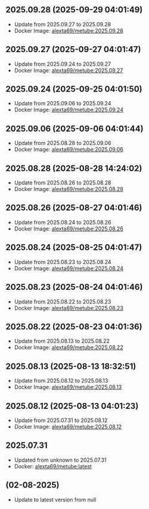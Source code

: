 ## 2025.09.28 (2025-09-29 04:01:49)
- Update from 2025.09.27 to 2025.09.28
- Docker Image: [alexta69/metube:2025.09.28](https://hub.docker.com/r/alexta69/metube/tags)

## 2025.09.27 (2025-09-27 04:01:47)
- Update from 2025.09.24 to 2025.09.27
- Docker Image: [alexta69/metube:2025.09.27](https://hub.docker.com/r/alexta69/metube/tags)

## 2025.09.24 (2025-09-25 04:01:50)
- Update from 2025.09.06 to 2025.09.24
- Docker Image: [alexta69/metube:2025.09.24](https://hub.docker.com/r/alexta69/metube/tags)

## 2025.09.06 (2025-09-06 04:01:44)
- Update from 2025.08.28 to 2025.09.06
- Docker Image: [alexta69/metube:2025.09.06](https://hub.docker.com/r/alexta69/metube/tags)

## 2025.08.28 (2025-08-28 14:24:02)
- Update from 2025.08.26 to 2025.08.28
- Docker Image: [alexta69/metube:2025.08.28](https://hub.docker.com/r/alexta69/metube/tags)

## 2025.08.26 (2025-08-27 04:01:46)
- Update from 2025.08.24 to 2025.08.26
- Docker Image: [alexta69/metube:2025.08.26](https://hub.docker.com/r/alexta69/metube/tags)

## 2025.08.24 (2025-08-25 04:01:47)
- Update from 2025.08.23 to 2025.08.24
- Docker Image: [alexta69/metube:2025.08.24](https://hub.docker.com/r/alexta69/metube/tags)

## 2025.08.23 (2025-08-24 04:01:46)
- Update from 2025.08.22 to 2025.08.23
- Docker Image: [alexta69/metube:2025.08.23](https://hub.docker.com/r/alexta69/metube/tags)

## 2025.08.22 (2025-08-23 04:01:36)
- Update from 2025.08.13 to 2025.08.22
- Docker Image: [alexta69/metube:2025.08.22](https://hub.docker.com/r/alexta69/metube/tags)

## 2025.08.13 (2025-08-13 18:32:51)
- Update from 2025.08.12 to 2025.08.13
- Docker Image: [alexta69/metube:2025.08.13](https://hub.docker.com/r/alexta69/metube/tags)

## 2025.08.12 (2025-08-13 04:01:23)
- Update from 2025.07.31 to 2025.08.12
- Docker Image: [alexta69/metube:2025.08.12](https://hub.docker.com/r/alexta69/metube/tags)

## 2025.07.31
- Updated from unknown to 2025.07.31
- Docker: [alexta69/metube:latest](alexta69/pkgs/container/metube:latest/tags)


##  (02-08-2025)
- Update to latest version from null

